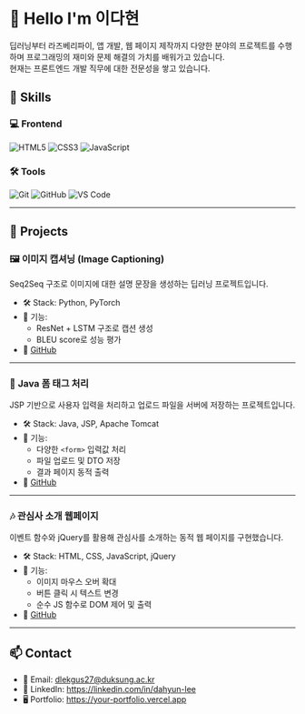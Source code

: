 # 👋 Hello I'm 이다현

딥러닝부터 라즈베리파이, 앱 개발, 웹 페이지 제작까지 다양한 분야의 프로젝트를 수행하며 프로그래밍의 재미와 문제 해결의 가치를 배워가고 있습니다.  
현재는 프론트엔드 개발 직무에 대한 전문성을 쌓고 있습니다. 


## 🧰 Skills

### 💻 Frontend
![HTML5](https://img.shields.io/badge/HTML5-E34F26?style=flat&logo=html5&logoColor=white)
![CSS3](https://img.shields.io/badge/CSS3-1572B6?style=flat&logo=css3&logoColor=white)
![JavaScript](https://img.shields.io/badge/JavaScript-F7DF1E?style=flat&logo=javascript&logoColor=black)

### 🛠️ Tools
![Git](https://img.shields.io/badge/Git-F05032?style=flat&logo=git&logoColor=white)
![GitHub](https://img.shields.io/badge/GitHub-181717?style=flat&logo=github&logoColor=white)
![VS Code](https://img.shields.io/badge/VSCode-007ACC?style=flat&logo=visual-studio-code&logoColor=white)

---

## 💼 Projects

### 🖼️ **이미지 캡셔닝 (Image Captioning)**
Seq2Seq 구조로 이미지에 대한 설명 문장을 생성하는 딥러닝 프로젝트입니다.

- 🛠️ Stack: Python, PyTorch  
- 📌 기능:
  - ResNet + LSTM 구조로 캡션 생성
  - BLEU score로 성능 평가  
- 🔗 [GitHub](https://github.com/your-username/image-captioning)

---

### 📝 **Java 폼 태그 처리**
JSP 기반으로 사용자 입력을 처리하고 업로드 파일을 서버에 저장하는 프로젝트입니다.

- 🛠️ Stack: Java, JSP, Apache Tomcat  
- 📌 기능:
  - 다양한 `<form>` 입력값 처리
  - 파일 업로드 및 DTO 저장
  - 결과 페이지 동적 출력  
- 🔗 [GitHub](https://github.com/your-username/java-form)

---

### 🎶 **관심사 소개 웹페이지**
이벤트 함수와 jQuery를 활용해 관심사를 소개하는 동적 웹 페이지를 구현했습니다.

- 🛠️ Stack: HTML, CSS, JavaScript, jQuery  
- 📌 기능:
  - 이미지 마우스 오버 확대
  - 버튼 클릭 시 텍스트 변경
  - 순수 JS 함수로 DOM 제어 및 출력  
- 🔗 [GitHub](https://github.com/your-username/interest-page)


---

## 📫 Contact

- 📧 Email: dlekgus27@duksung.ac.kr
- 💼 LinkedIn: https://linkedin.com/in/dahyun-lee  
- 🖥 Portfolio: https://your-portfolio.vercel.app

